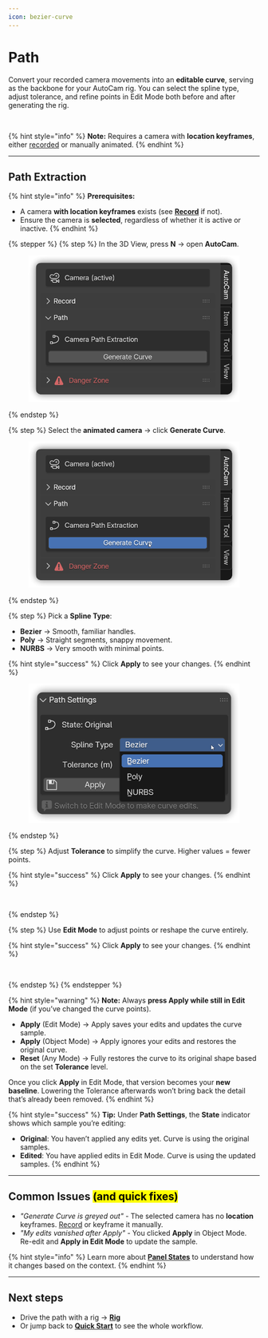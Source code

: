 ```yaml
---
icon: bezier-curve
---
```


# Path

Convert your recorded camera movements into an **editable curve**, serving as the backbone for your AutoCam rig. You can select the spline type, adjust tolerance, and refine points in Edit Mode both before and after generating the rig.

<figure><img src="../../.gitbook/assets/AutoCamPath1.gif" alt=""><figcaption></figcaption></figure>

{% hint style="info" %}
**Note:** Requires a camera with **location keyframes**, either [recorded](record.md) or manually animated.
{% endhint %}

***

## Path Extraction

{% hint style="info" %}
**Prerequisites:**

* A camera **with location keyframes** exists (see [**Record**](record.md) if not).
* Ensure the camera is **selected**, regardless of whether it is active or inactive.
{% endhint %}

{% stepper %}
{% step %}
In the 3D View, press **N** → open **AutoCam**.

<div align="left"><figure><img src="../../.gitbook/assets/blender_id1MtEDWPH.png" alt=""><figcaption></figcaption></figure></div>
{% endstep %}

{% step %}
Select the **animated camera** → click **Generate Curve**.

<div align="left"><figure><img src="../../.gitbook/assets/JNXAAZzHRv.png" alt=""><figcaption></figcaption></figure></div>
{% endstep %}

{% step %}
Pick a **Spline Type**:

* **Bezier** → Smooth, familiar handles.
* **Poly** → Straight segments, snappy movement.
* **NURBS** → Very smooth with minimal points.

{% hint style="success" %}
Click **Apply** to see your changes.
{% endhint %}

<figure><img src="../../.gitbook/assets/blender_GR8KV7l0yD.png" alt=""><figcaption></figcaption></figure>
{% endstep %}

{% step %}
Adjust **Tolerance** to simplify the curve. Higher values = fewer points.

{% hint style="success" %}
Click **Apply** to see your changes.
{% endhint %}

<figure><img src="../../.gitbook/assets/AutoCamPath2.gif" alt=""><figcaption></figcaption></figure>
{% endstep %}

{% step %}
Use **Edit Mode** to adjust points or reshape the curve entirely.

{% hint style="success" %}
Click **Apply** to see your changes.
{% endhint %}

<figure><img src="../../.gitbook/assets/AutoCamPath3.gif" alt=""><figcaption></figcaption></figure>
{% endstep %}
{% endstepper %}

{% hint style="warning" %}
**Note:** Always **press Apply while still in Edit Mode** (if you’ve changed the curve points).

* **Apply** (Edit Mode) → Apply saves your edits and updates the curve sample.
* **Apply** (Object Mode) → Apply ignores your edits and restores the original curve.
* **Reset** (Any Mode) → Fully restores the curve to its original shape based on the set **Tolerance** level.

Once you click **Apply** in Edit Mode, that version becomes your **new baseline**. Lowering the Tolerance afterwards won’t bring back the detail that’s already been removed.
{% endhint %}

{% hint style="success" %}
**Tip:** Under **Path Settings**, the **State** indicator shows which sample you’re editing:

* **Original**: You haven’t applied any edits yet. Curve is using the original samples.
* **Edited**: You have applied edits in Edit Mode. Curve is using the updated samples.
{% endhint %}

***

## Common Issues <mark style="color:$info;">(and quick fixes)</mark>

* _"Generate Curve is greyed out"_ - The selected camera has no **location** keyframes. [Record](record.md) or keyframe it manually.
* _"My edits vanished after Apply"_ - You clicked **Apply** in Object Mode. Re-edit and **Apply in Edit Mode** to update the sample.

{% hint style="info" %}
Learn more about [**Panel States**](ui-overview.md#panel-states) to understand how it changes based on the context.
{% endhint %}

***

## Next steps

* Drive the path with a rig → [**Rig**](rig.md)
* Or jump back to [**Quick Start**](../../welcome/quick-start.md) to see the whole workflow.

&#x20;&#x20;
